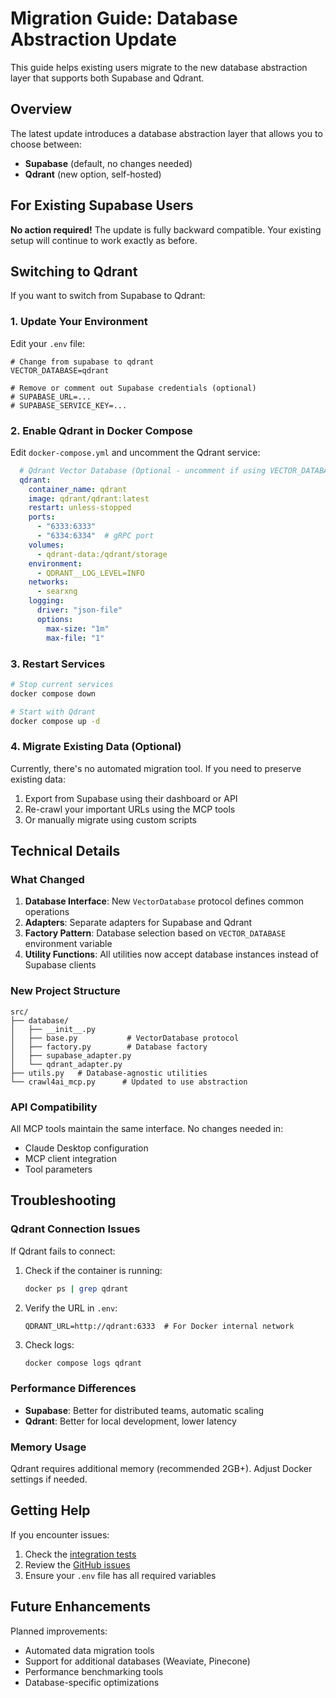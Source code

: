 # Migration Guide: Database Abstraction Update

This guide helps existing users migrate to the new database abstraction layer that supports both Supabase and Qdrant.

## Overview

The latest update introduces a database abstraction layer that allows you to choose between:

- **Supabase** (default, no changes needed)
- **Qdrant** (new option, self-hosted)

## For Existing Supabase Users

**No action required!** The update is fully backward compatible. Your existing setup will continue to work exactly as before.

## Switching to Qdrant

If you want to switch from Supabase to Qdrant:

### 1. Update Your Environment

Edit your `.env` file:

```env
# Change from supabase to qdrant
VECTOR_DATABASE=qdrant

# Remove or comment out Supabase credentials (optional)
# SUPABASE_URL=...
# SUPABASE_SERVICE_KEY=...
```

### 2. Enable Qdrant in Docker Compose

Edit `docker-compose.yml` and uncomment the Qdrant service:

```yaml
  # Qdrant Vector Database (Optional - uncomment if using VECTOR_DATABASE=qdrant)
  qdrant:
    container_name: qdrant
    image: qdrant/qdrant:latest
    restart: unless-stopped
    ports:
      - "6333:6333"
      - "6334:6334"  # gRPC port
    volumes:
      - qdrant-data:/qdrant/storage
    environment:
      - QDRANT__LOG_LEVEL=INFO
    networks:
      - searxng
    logging:
      driver: "json-file"
      options:
        max-size: "1m"
        max-file: "1"
```

### 3. Restart Services

```bash
# Stop current services
docker compose down

# Start with Qdrant
docker compose up -d
```

### 4. Migrate Existing Data (Optional)

Currently, there's no automated migration tool. If you need to preserve existing data:

1. Export from Supabase using their dashboard or API
2. Re-crawl your important URLs using the MCP tools
3. Or manually migrate using custom scripts

## Technical Details

### What Changed

1. **Database Interface**: New `VectorDatabase` protocol defines common operations
2. **Adapters**: Separate adapters for Supabase and Qdrant
3. **Factory Pattern**: Database selection based on `VECTOR_DATABASE` environment variable
4. **Utility Functions**: All utilities now accept database instances instead of Supabase clients

### New Project Structure

```
src/
├── database/
│   ├── __init__.py
│   ├── base.py           # VectorDatabase protocol
│   ├── factory.py        # Database factory
│   ├── supabase_adapter.py
│   └── qdrant_adapter.py
├── utils.py   # Database-agnostic utilities
└── crawl4ai_mcp.py      # Updated to use abstraction
```

### API Compatibility

All MCP tools maintain the same interface. No changes needed in:

- Claude Desktop configuration
- MCP client integration
- Tool parameters

## Troubleshooting

### Qdrant Connection Issues

If Qdrant fails to connect:

1. Check if the container is running:

   ```bash
   docker ps | grep qdrant
   ```

2. Verify the URL in `.env`:

   ```env
   QDRANT_URL=http://qdrant:6333  # For Docker internal network
   ```

3. Check logs:

   ```bash
   docker compose logs qdrant
   ```

### Performance Differences

- **Supabase**: Better for distributed teams, automatic scaling
- **Qdrant**: Better for local development, lower latency

### Memory Usage

Qdrant requires additional memory (recommended 2GB+). Adjust Docker settings if needed.

## Getting Help

If you encounter issues:

1. Check the [integration tests](../tests/test_integration.py)
2. Review the [GitHub issues](https://github.com/coleam00/mcp-crawl4ai-rag/issues)
3. Ensure your `.env` file has all required variables

## Future Enhancements

Planned improvements:

- Automated data migration tools
- Support for additional databases (Weaviate, Pinecone)
- Performance benchmarking tools
- Database-specific optimizations
